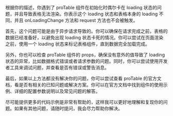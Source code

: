 根据你的描述，你遇到了 proTable 组件在初始化时偶尔卡在 loading 状态的问题，并且导致表格无法渲染。你表示这个 loading 状态和表格本身的 loading 不同，并且 onLoadingChange 方法和 request 方法也不会被触发。

首先，这个问题可能是由于异步请求导致的。你可以确保在请求完成之前，表格的数据已经准备好，以避免出现 loading 状态卡死的情况。你可以尝试在页面渲染之前，使用一个 loading 状态来标记表格组件，直到数据完全加载完成。

另外，你也可以检查 proTable 组件的 props，确保没有意外的值导致了 loading 状态的异常，比如数据格式错误或者请求参数的问题。同时，你可以尝试使用开发者工具来调试问题，并查看是否有错误或警告消息。

最后，如果以上方法都没有解决你的问题，你可以尝试查看 proTable 的官方文档，看是否有相关的已知问题或解决方案。你可以在官方文档中找到组件的使用示例、详细的配置参数说明以及常见问题的解答。

尽可能提供更多的代码示例是非常有帮助的，这样我可以更好地理解和复现你的问题。如果有其他问题，请随时提问，我会尽力帮助你解决。
